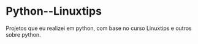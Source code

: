 # Python--Linuxtips
Projetos que eu realizei em python, com base no curso Linuxtips e outros sobre python.
